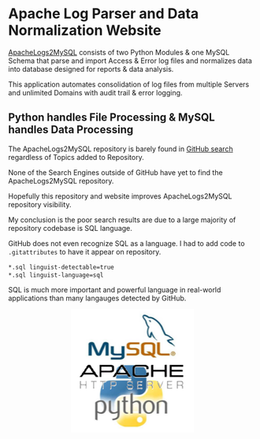 # Apache Log Parser and Data Normalization Website
[ApacheLogs2MySQL](https://github.com/willthefarmer/ApacheLogs2MySQL) consists of two Python Modules & one MySQL Schema that parse and import Access & Error log files and normalizes data into database designed for reports & data analysis.

This application automates consolidation of log files from multiple Servers and unlimited Domains with audit trail & error logging.
## Python handles File Processing & MySQL handles Data Processing

The ApacheLogs2MySQL repository is barely found in [GitHub search](https://github.com/search) regardless of Topics added to Repository.

None of the Search Engines outside of GitHub have yet to find the ApacheLogs2MySQL repository.

Hopefully this repository and website improves ApacheLogs2MySQL repository visibility.

My conclusion is the poor search results are due to a large majority of repository codebase is SQL language.

GitHub does not even recognize SQL as a language. I had to add code to `.gitattributes` to have it appear on repository.
```
*.sql linguist-detectable=true
*.sql linguist-language=sql
```
SQL is much more important and powerful language in real-world applications than many langauges detected by GitHub.
<p align="center">
  <img width="250" height="250" src="./assets/MySQL-Apache-Python.png">
</p>


